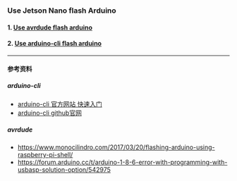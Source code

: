 ### Use Jetson Nano flash Arduino

#### 1. [Use avrdude flash arduino](avrdude/avrdude.md)

#### 2. [Use arduino-cli flash arduino](arduino_cli/arduino-cli.md)

---

#### 参考资料

##### arduino-cli

* [arduino-cli 官方网站 快速入门](https://arduino.github.io/arduino-cli/0.21/getting-started/)
* [arduino-cli github官网](https://github.com/arduino/arduino-cli/)

##### avrdude

* https://www.monocilindro.com/2017/03/20/flashing-arduino-using-raspberry-pi-shell/
* https://forum.arduino.cc/t/arduino-1-8-6-error-with-programming-with-usbasp-solution-option/542975
